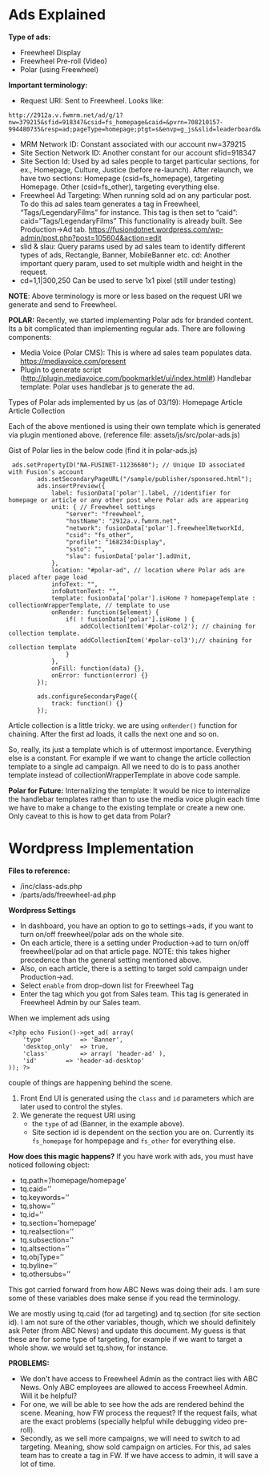 # Ads Explained

**Type of ads:** 
* Freewheel Display
* Freewheel Pre-roll (Video)
* Polar (using Freewheel)

**Important terminology:**
* Request URI: Sent to Freewheel. Looks like:
```
http://2912a.v.fwmrm.net/ad/g/1?nw=379215&sfid=918347&csid=fs_homepage&caid=&pvrn=708210157-994480735&resp=ad;pageType=homepage;ptgt=s&envp=g_js&slid=leaderboard&w=728&h=90&slau=Leaderboard%20728x90
```
* MRM Network ID: Constant associated with our account
nw=379215
* Site Section Network ID: Another constant for our account
sfid=918347
* Site Section Id: Used by ad sales people to target particular sections, for ex., Homepage, Culture, Justice (before re-launch). After relaunch, we have two sections:
Homepage (csid=fs_homepage), targeting Homepage.
Other (csid=fs_other), targeting everything else. 
* Freewheel Ad Targeting: When running sold ad on any particular post. To do this ad sales team generates a tag in Freewheel, “Tags/LegendaryFilms” for instance. This tag is then set to “caid”:
caid=”Tags/LegendaryFilms”
This functionality is already built. See Production->Ad tab. https://fusiondotnet.wordpress.com/wp-admin/post.php?post=105604&action=edit
* slid & slau: Query params used by ad sales team to identify different types of ads, Rectangle, Banner, MobileBanner etc. 
cd: Another important query param, used to set multiple width and height in the request. 
* cd=1,1|300,250
Can be used to serve 1x1 pixel (still under testing)

**NOTE**: Above terminology is more or less based on the request URI we generate and send to Freewheel. 


**POLAR:**
Recently, we started implementing Polar ads for branded content. Its a bit complicated than implementing regular ads. There are following components:
* Media Voice (Polar CMS): This is where ad sales team populates data. 
https://mediavoice.com/present
* Plugin to generate script (http://plugin.mediavoice.com/bookmarklet/ui/index.html#)
Handlebar template: Polar uses handlebar js to generate the ad. 

Types of Polar ads implemented by us (as of 03/19): 
Homepage 
Article
Article Collection

Each of the above mentioned is using their own template which is generated via plugin mentioned above. (reference file: assets/js/src/polar-ads.js)



Gist of Polar lies in the below code (find it in polar-ads.js)
```
 ads.setPropertyID("NA-FUSINET-11236680"); // Unique ID associated with Fusion’s account
        ads.setSecondaryPageURL("/sample/publisher/sponsored.html");
        ads.insertPreview({
            label: fusionData['polar'].label, //identifier for homepage or article or any other post where Polar ads are appearing 
            unit: { // Freewheel settings
                "server": "freewheel",
                "hostName": "2912a.v.fwmrm.net",
                "network": fusionData['polar'].freewheelNetworkId,
                "csid": "fs_other",
                "profile": "168234:Display",
                "ssto": "",
                "slau": fusionData['polar'].adUnit, 
            },
            location: "#polar-ad", // location where Polar ads are placed after page load
            infoText: "",
            infoButtonText: "",
            template: fusionData['polar'].isHome ? homepageTemplate : collectionWrapperTemplate, // template to use 
            onRender: function($element) {
            	if( ! fusionData['polar'].isHome ) {
	                addCollectionItem('#polar-col2'); // chaining for collection template. 
	                addCollectionItem('#polar-col3');// chaining for collection template
            	}
            },
            onFill: function(data) {},
            onError: function(error) {}
        });
        
        ads.configureSecondaryPage({
            track: function() {}
        });
```

Article collection is a little tricky. we are using `onRender()` function for chaining. After the first ad loads, it calls the next one and so on. 

So, really, its just a template which is of uttermost importance. Everything else is a constant. For example if we want to change the article collection template to a single ad campaign. All we need to do is to pass another template instead of collectionWrapperTemplate in above code sample. 




**Polar for Future:**
Internalizing the template: It would be nice to internalize the handlebar templates rather than to use the media voice plugin each time we have to make a change to the existing template or create a new one. Only caveat to this is how to get data from Polar? 


# Wordpress Implementation

**Files to reference:**
* /inc/class-ads.php
* /parts/ads/freewheel-ad.php

**Wordpress Settings**
* In dashboard, you have an option to go to settings->ads, if you want to turn on/off freewheel/polar ads on the whole site. 
* On each article, there is a setting under Production->ad to turn on/off freewheel/polar ad on that article page. NOTE: this takes higher precedence than the general setting mentioned above. 
* Also, on each article, there is a setting to target sold campaign under Production->ad. 
 * Select `enable` from drop-down list for Freewheel Tag
 * Enter the tag which you got from Sales team. This tag is generated in Freewheel Admin by our Sales team. 
 
When we implement ads using
```
<?php echo Fusion()->get_ad( array(
	'type'          => 'Banner',
	'desktop_only'  => true,
	'class'         => array( 'header-ad' ),
	'id'		=> 'header-ad-desktop'
)); ?>
```
couple of things are happening behind the scene.
1. Front End UI is generated using the `class` and `id` parameters which are later used to control the styles.
2. We generate the request URI using 
	* the `type` of ad (Banner, in the example above).
	* Site section id is dependent on the section you are on. Currently its `fs_homepage` for hompepage and `fs_other` for everything else.

**How does this magic happens?**
If you have work with ads, you must have noticed following object:
* tq.path=’/homepage/homepage’
* tq.caid=’’
* tq.keywords=’’
* tq.show=’’
* tq.id=’’
* tq.section=’homepage’
* tq.realsection=’’
* tq.subsection=’’
* tq.altsection=’’
* tq.objType=’’
* tq.byline=’’
* tq.othersubs=’’

This got carried forward from how ABC News was doing their ads. I am sure some of these variables does make sense if you read the terminology. 

We are mostly using tq.caid (for ad targeting) and tq.section (for site section id). I am not sure of the other variables, though, which we should definitely ask Peter (from ABC News) and update this document. My guess is that these are for some type of targeting, for example if we want to target a whole show. we would set tq.show, for instance. 



**PROBLEMS:**
* We don't have access to Freewheel Admin as the contract lies with ABC News. Only ABC employees are allowed to access Freewheel Admin. Will it be helpful? 
 * For one, we will be able to see how the ads are rendered behind the scene. Meaning, how FW process the request? If the request fails, what are the exact problems (specially helpful while debugging video pre-roll). 
 * Secondly, as we sell more campaigns, we will need to switch to ad targeting. Meaning, show sold campaign on articles. For this, ad sales team has to create a tag in FW. If we have access to admin, it will save a lot of time. 
